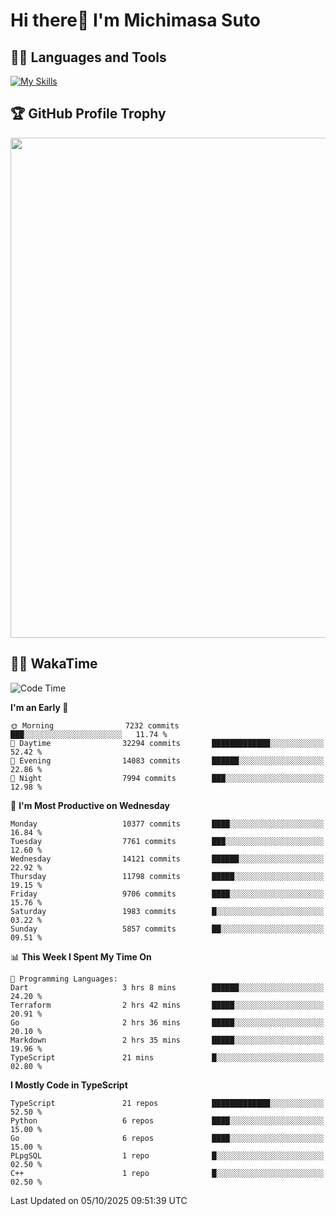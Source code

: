 # Hi there👋 I'm Michimasa Suto

## 🧑‍💻 Languages and Tools
[![My Skills](https://skillicons.dev/icons?i=ts,nextjs,react,go,python,aws,terraform)](https://skillicons.dev)

<!--
**Suto-Michimasa/Suto-Michimasa** is a ✨ _special_ ✨ repository because its `README.md` (this file) appears on your GitHub profile.

Here are some ideas to get you started:

- 🔭 I’m currently working on ...
- 🌱 I’m currently learning ...
- 👯 I’m looking to collaborate on ...
- 🤔 I’m looking for help with ...
- 💬 Ask me about ...
- 📫 How to reach me: ...
- 😄 Pronouns: ...
- ⚡ Fun fact: ...
-->

<!--
## 💎 Github Stats

<div>
  <img height="170" align="left" src="https://github-readme-stats-psi-three-31.vercel.app/api?username=Suto-michimasa&count_private=true&show_icons=true&theme=dark" />
  <img height="170" src="https://github-readme-stats-psi-three-31.vercel.app/api/top-langs/?username=Suto-michimasa&langs_count=8&layout=compact&theme=dark" />
</div>
-->

## 🏆 GitHub Profile Trophy

<img width="800" src="https://github-profile-trophy.vercel.app/?username=Suto-michimasa&theme=onedark&no-frame=true"/>


## 🧑‍💻 WakaTime
<!--START_SECTION:waka-->
![Code Time](http://img.shields.io/badge/Code%20Time-1%2C351%20hrs%2053%20mins-blue)

**I'm an Early 🐤** 

```text
🌞 Morning                7232 commits        ███░░░░░░░░░░░░░░░░░░░░░░   11.74 % 
🌆 Daytime                32294 commits       █████████████░░░░░░░░░░░░   52.42 % 
🌃 Evening                14083 commits       ██████░░░░░░░░░░░░░░░░░░░   22.86 % 
🌙 Night                  7994 commits        ███░░░░░░░░░░░░░░░░░░░░░░   12.98 % 
```
📅 **I'm Most Productive on Wednesday** 

```text
Monday                   10377 commits       ████░░░░░░░░░░░░░░░░░░░░░   16.84 % 
Tuesday                  7761 commits        ███░░░░░░░░░░░░░░░░░░░░░░   12.60 % 
Wednesday                14121 commits       ██████░░░░░░░░░░░░░░░░░░░   22.92 % 
Thursday                 11798 commits       █████░░░░░░░░░░░░░░░░░░░░   19.15 % 
Friday                   9706 commits        ████░░░░░░░░░░░░░░░░░░░░░   15.76 % 
Saturday                 1983 commits        █░░░░░░░░░░░░░░░░░░░░░░░░   03.22 % 
Sunday                   5857 commits        ██░░░░░░░░░░░░░░░░░░░░░░░   09.51 % 
```


📊 **This Week I Spent My Time On** 

```text
💬 Programming Languages: 
Dart                     3 hrs 8 mins        ██████░░░░░░░░░░░░░░░░░░░   24.20 % 
Terraform                2 hrs 42 mins       █████░░░░░░░░░░░░░░░░░░░░   20.91 % 
Go                       2 hrs 36 mins       █████░░░░░░░░░░░░░░░░░░░░   20.10 % 
Markdown                 2 hrs 35 mins       █████░░░░░░░░░░░░░░░░░░░░   19.96 % 
TypeScript               21 mins             █░░░░░░░░░░░░░░░░░░░░░░░░   02.80 % 
```

**I Mostly Code in TypeScript** 

```text
TypeScript               21 repos            █████████████░░░░░░░░░░░░   52.50 % 
Python                   6 repos             ████░░░░░░░░░░░░░░░░░░░░░   15.00 % 
Go                       6 repos             ████░░░░░░░░░░░░░░░░░░░░░   15.00 % 
PLpgSQL                  1 repo              █░░░░░░░░░░░░░░░░░░░░░░░░   02.50 % 
C++                      1 repo              █░░░░░░░░░░░░░░░░░░░░░░░░   02.50 % 
```




 Last Updated on 05/10/2025 09:51:39 UTC
<!--END_SECTION:waka-->
